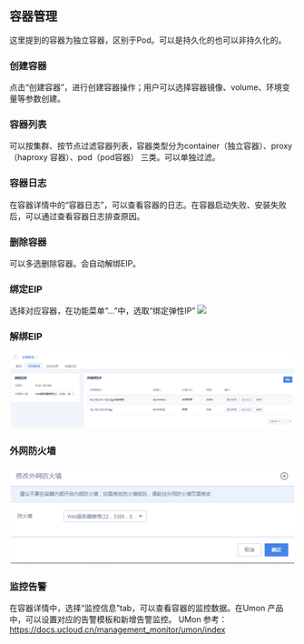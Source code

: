 ## 容器管理


这里提到的容器为独立容器，区别于Pod。可以是持久化的也可以非持久化的。

### 创建容器

点击“创建容器”，进行创建容器操作；用户可以选择容器镜像、volume、环境变量等参数创建。

### 容器列表

可以按集群、按节点过滤容器列表，容器类型分为container（独立容器）、proxy（haproxy 容器）、pod（pod容器）
三类。可以单独过滤。

### 容器日志

在容器详情中的“容器日志”，可以查看容器的日志。在容器启动失败、安装失败后，可以通过查看容器日志排查原因。

### 删除容器

可以多选删除容器。会自动解绑EIP。

### 绑定EIP

选择对应容器，在功能菜单“…”中，选取“绑定弹性IP” ![](/compute/udocker/guide/容器绑定eip.png)

### 解绑EIP

![](/images/guide/容器解绑eip.png)

### 外网防火墙

![](/images/guide/容器修改防火墙.png)

### 监控告警

在容器详情中，选择“监控信息”tab，可以查看容器的监控数据。在Umon 产品中，可以设置对应的告警模板和新增告警监控。 UMon
参考：<https://docs.ucloud.cn/management_monitor/umon/index>
